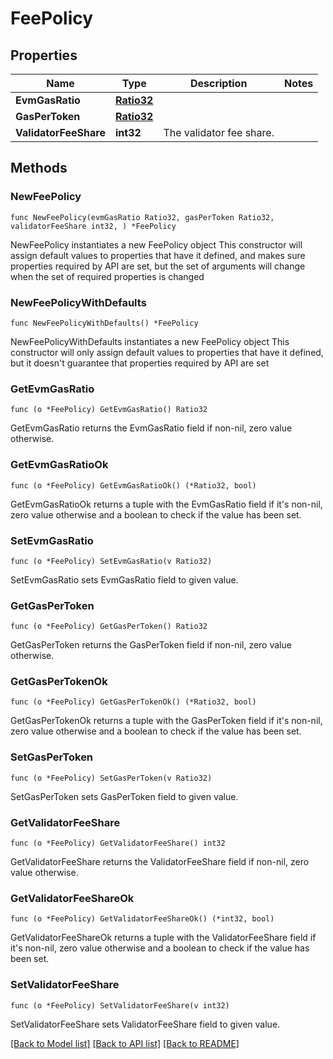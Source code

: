 # FeePolicy

## Properties

Name | Type | Description | Notes
------------ | ------------- | ------------- | -------------
**EvmGasRatio** | [**Ratio32**](Ratio32.md) |  | 
**GasPerToken** | [**Ratio32**](Ratio32.md) |  | 
**ValidatorFeeShare** | **int32** | The validator fee share. | 

## Methods

### NewFeePolicy

`func NewFeePolicy(evmGasRatio Ratio32, gasPerToken Ratio32, validatorFeeShare int32, ) *FeePolicy`

NewFeePolicy instantiates a new FeePolicy object
This constructor will assign default values to properties that have it defined,
and makes sure properties required by API are set, but the set of arguments
will change when the set of required properties is changed

### NewFeePolicyWithDefaults

`func NewFeePolicyWithDefaults() *FeePolicy`

NewFeePolicyWithDefaults instantiates a new FeePolicy object
This constructor will only assign default values to properties that have it defined,
but it doesn't guarantee that properties required by API are set

### GetEvmGasRatio

`func (o *FeePolicy) GetEvmGasRatio() Ratio32`

GetEvmGasRatio returns the EvmGasRatio field if non-nil, zero value otherwise.

### GetEvmGasRatioOk

`func (o *FeePolicy) GetEvmGasRatioOk() (*Ratio32, bool)`

GetEvmGasRatioOk returns a tuple with the EvmGasRatio field if it's non-nil, zero value otherwise
and a boolean to check if the value has been set.

### SetEvmGasRatio

`func (o *FeePolicy) SetEvmGasRatio(v Ratio32)`

SetEvmGasRatio sets EvmGasRatio field to given value.


### GetGasPerToken

`func (o *FeePolicy) GetGasPerToken() Ratio32`

GetGasPerToken returns the GasPerToken field if non-nil, zero value otherwise.

### GetGasPerTokenOk

`func (o *FeePolicy) GetGasPerTokenOk() (*Ratio32, bool)`

GetGasPerTokenOk returns a tuple with the GasPerToken field if it's non-nil, zero value otherwise
and a boolean to check if the value has been set.

### SetGasPerToken

`func (o *FeePolicy) SetGasPerToken(v Ratio32)`

SetGasPerToken sets GasPerToken field to given value.


### GetValidatorFeeShare

`func (o *FeePolicy) GetValidatorFeeShare() int32`

GetValidatorFeeShare returns the ValidatorFeeShare field if non-nil, zero value otherwise.

### GetValidatorFeeShareOk

`func (o *FeePolicy) GetValidatorFeeShareOk() (*int32, bool)`

GetValidatorFeeShareOk returns a tuple with the ValidatorFeeShare field if it's non-nil, zero value otherwise
and a boolean to check if the value has been set.

### SetValidatorFeeShare

`func (o *FeePolicy) SetValidatorFeeShare(v int32)`

SetValidatorFeeShare sets ValidatorFeeShare field to given value.



[[Back to Model list]](../README.md#documentation-for-models) [[Back to API list]](../README.md#documentation-for-api-endpoints) [[Back to README]](../README.md)


